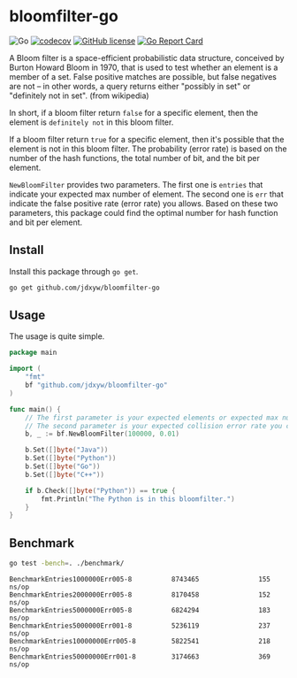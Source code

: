 # bloomfilter-go
![Go](https://github.com/jdxyw/bloomfilter-go/workflows/Go/badge.svg?branch=main)
[![codecov](https://codecov.io/gh/jdxyw/bloomfilter-go/branch/main/graph/badge.svg?token=ARRCE62BDV)](https://codecov.io/gh/jdxyw/bloomfilter-go)
[![GitHub license](https://img.shields.io/badge/license-MIT-blue.svg)](https://raw.githubusercontent.com/jdxyw/bloomfilter-go/main/LICENSE)
[![Go Report Card](https://goreportcard.com/badge/github.com/jdxyw/bloomfilter-go)](https://goreportcard.com/report/github.com/jdxyw/bloomfilter-go)

A Bloom filter is a space-efficient probabilistic data structure, conceived by Burton Howard Bloom in 1970, that is used to test whether an element is a member of a set. False positive matches are possible, but false negatives are not – in other words, a query returns either "possibly in set" or "definitely not in set".  (from wikipedia)

In short, if a bloom filter return `false` for a specific element, then the element is `definitely not` in this bloom filter. 

If a bloom filter return `true` for a specific element, then it's possible that the element is not in this bloom filter. The probability (error rate) is based on the number of the hash functions, the total number of bit, and the bit per element.

`NewBloomFilter` provides two parameters. The first one is `entries` that indicate your expected max number of element.
The second one is `err` that indicate the false positive rate (error rate) you allows. Based on these two parameters, this package could find the optimal number for hash function and bit per element.

## Install

Install this package through `go get`.

```bash
go get github.com/jdxyw/bloomfilter-go
```

## Usage

The usage is quite simple.

```go
package main

import (
	"fmt"
	bf "github.com/jdxyw/bloomfilter-go"
)

func main() {
    // The first parameter is your expected elements or expected max number of elements.
    // The second parameter is your expected collision error rate you can accept.
	b, _ := bf.NewBloomFilter(100000, 0.01)

	b.Set([]byte("Java"))
	b.Set([]byte("Python"))
	b.Set([]byte("Go"))
	b.Set([]byte("C++"))

	if b.Check([]byte("Python")) == true {
		fmt.Println("The Python is in this bloomfilter.")
	}
}
```

## Benchmark

```bash
go test -bench=. ./benchmark/
```

```
BenchmarkEntries1000000Err005-8          8743465               155 ns/op
BenchmarkEntries2000000Err005-8          8170458               152 ns/op
BenchmarkEntries5000000Err005-8          6824294               183 ns/op
BenchmarkEntries5000000Err001-8          5236119               237 ns/op
BenchmarkEntries10000000Err005-8         5822541               218 ns/op
BenchmarkEntries50000000Err001-8         3174663               369 ns/op
```